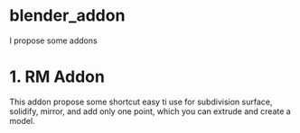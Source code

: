 # blender_addon
I propose some addons

# 1. RM Addon

This addon propose some shortcut easy ti use for subdivision surface, solidify, mirror, and add only one point, which you can extrude and create a model.

